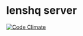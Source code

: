 # lenshq server

[![Code Climate](https://codeclimate.com/github/lenshq/lens_server/badges/gpa.svg)](https://codeclimate.com/github/lenshq/lens_server)
